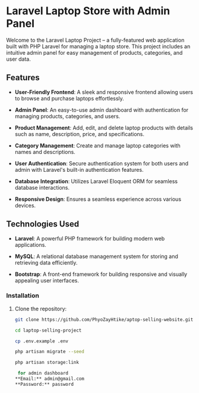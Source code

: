 # Laravel Laptop Store with Admin Panel

Welcome to the Laravel Laptop Project – a fully-featured web application built with PHP Laravel for managing a laptop store. This project includes an intuitive admin panel for easy management of products, categories, and user data.

## Features

- **User-Friendly Frontend**: A sleek and responsive frontend allowing users to browse and purchase laptops effortlessly.

- **Admin Panel**: An easy-to-use admin dashboard with authentication for managing products, categories, and users.

- **Product Management**: Add, edit, and delete laptop products with details such as name, description, price, and specifications.

- **Category Management**: Create and manage laptop categories with names and descriptions.

- **User Authentication**: Secure authentication system for both users and admin with Laravel's built-in authentication features.

- **Database Integration**: Utilizes Laravel Eloquent ORM for seamless database interactions.

- **Responsive Design**: Ensures a seamless experience across various devices.

## Technologies Used

- **Laravel**: A powerful PHP framework for building modern web applications.

- **MySQL**: A relational database management system for storing and retrieving data efficiently.

- **Bootstrap**: A front-end framework for building responsive and visually appealing user interfaces.

### Installation

1. Clone the repository:

   ```bash
   git clone https://github.com/PhyoZayHtike/aptop-selling-website.git

   cd laptop-selling-project

   cp .env.example .env

   php artisan migrate --seed

   php artisan storage:link

    for admin dashboard
   **Email:** admin@gmail.com
   **Password:** password
